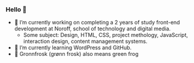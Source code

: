 ### Hello 👋

- 🔭 I’m currently working on completing a 2 years of study front-end development at Noroff, school of technology and digital media.
     - Some subject: Design, HTML, CSS, project methology, JavaScript, interaction design, content management systems.
- 🌱 I’m currently learning WordPress and GitHub.
- 🐸 Gronnfrosk (grønn frosk) also means green frog

